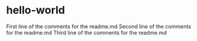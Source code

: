 # hello-world
First line of the comments for the readme.md
Second line of the comments for the readme.md
Third line of the comments for the readme.md

